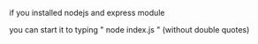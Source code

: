 if you installed nodejs and express module


you can start it to typing " node index.js " (without double quotes)
